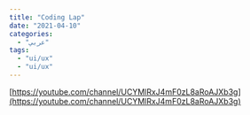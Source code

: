 ```yaml
---
title: "Coding Lap"
date: "2021-04-10"
categories:
  - "عربي"
tags:
  - "ui/ux"
  - "ui/ux"
---
```


[https://youtube.com/channel/UCYMlRxJ4mF0zL8aRoAJXb3g](https://youtube.com/channel/UCYMlRxJ4mF0zL8aRoAJXb3g)
